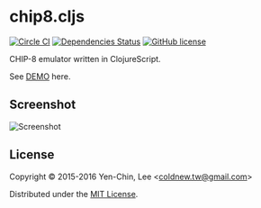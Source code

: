 # chip8.cljs
[![Circle CI](https://circleci.com/gh/coldnew/chip8.cljs.svg?style=svg)](https://circleci.com/gh/coldnew/chip8.cljs)
[![Dependencies Status](https://jarkeeper.com/coldnew/chip8.cljs/status.svg)](https://jarkeeper.com/coldnew/chip8.cljs)
[![GitHub license](https://img.shields.io/badge/license-MIT-blue.svg)](https://raw.githubusercontent.com/coldnew/chip8.cljs/master/LICENSE)

CHIP-8 emulator written in ClojureScript.

See [DEMO](http://coldnew.github.io/chip8.cljs) here.

## Screenshot

![Screenshot](https://raw.githubusercontent.com/coldnew/chip8.cljs/master/screenshot.png)

## License

Copyright © 2015-2016 Yen-Chin, Lee <<coldnew.tw@gmail.com>>

Distributed under the [MIT License](http://opensource.org/licenses/MIT).
